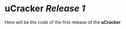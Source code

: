 uCracker _Release 1_
=====================

Here will be the code of the first release of the __uCracker__



